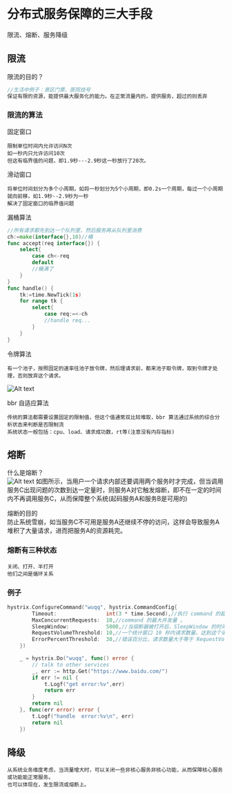 # 分布式服务保障的三大手段
限流、熔断、服务降级
## 限流
限流的目的？
```go
//生活中例子：景区门票、医院挂号
保证有限的资源，能提供最大服务化的能力。在正常流量内的，提供服务，超过的则丢弃  
```
### 限流的算法
固定窗口  
```
限制单位时间内允许访问N次
如一秒内只允许访问10次
但这有临界值的问题，即1.9秒---2.9秒这一秒放行了20次。
```
滑动窗口
```
将单位时间划分为多个小周期，如将一秒划分为5个小周期，即0.2s一个周期，每过一个小周期就向前移，如1.9秒--2.9秒为一秒
解决了固定窗口的临界值问题
```
漏桶算法
```go
//所有请求都先到达一个队列里，然后服务再从队列里消费
ch:=make(interface{},10)//桶
func accept(req interface{}) {
    select{
        case ch<-req
        default
        //桶满了
    }
}
func handle() {
    tk:=time.NewTick(1s)
    for range tk {
        select{
            case req:=<-ch
            //handle req...
        }
    }
}
```
令牌算法
```
有一个池子，按照固定的速率往池子放令牌，然后理请求前，都来池子取令牌，取到令牌才处理，否则放弃这个请求。
```
![Alt text](image-4.png)

bbr 自适应算法
```
传统的算法都需要设置固定的限制值，但这个值通常双比较难取，bbr 算法通过系统的综合分析状态来判断是否限制流
系统状态一般包括：cpu、load、请求成功数，rt等(注意没有内存指标)
```

## 熔断
什么是熔断？  
![Alt text](image-3.png)
如图所示，当用户一个请求内部还要调用两个服务时才完成，但当调用服务C出现问题的次数到达一定量时，则服务A对它触发熔断，即不在一定的时间内不再调用服务C，从而保障整个系统(起码服务A和服务B是可用的)  

熔断的目的  
防止系统雪崩，如当服务C不可用是服务A还继续不停的访问，这样会导致服务A堆积了大量请求，进而把服务A的资源耗完。

### 熔断有三种状态  
```
关闭、打开、半打开
他们之间是循环关系
```
### 例子
```go
hystrix.ConfigureCommand("wuqq", hystrix.CommandConfig{
		Timeout:                int(3 * time.Second),//执行 command 的超时时间。
		MaxConcurrentRequests:  10,//command 的最大并发量 。
		SleepWindow:            5000,//当熔断器被打开后，SleepWindow 的时间就是控制过多久后去尝试服务是否可用了。
		RequestVolumeThreshold: 10,//一个统计窗口 10 秒内请求数量。达到这个请求数量后才去判断是否要开启熔断
		ErrorPercentThreshold:  30,//错误百分比，请求数量大于等于 RequestVolumeThreshold 并且错误率到达这个百分比后就会启动熔断
	})

	_ = hystrix.Do("wuqq", func() error {
		// talk to other services
		_, err := http.Get("https://www.baidu.com/")
		if err != nil {
			t.Logf("get error:%v",err)
			return err
		}
		return nil
	}, func(err error) error {
		t.Logf("handle  error:%v\n", err)
		return nil
	})
```

## 降级
```
从系统业务维度考虑，当流量增大时，可以关闭一些非核心服务非核心功能，从而保障核心服务或功能能正常服务。
也可以体现在，发生限流或熔断上。
```
